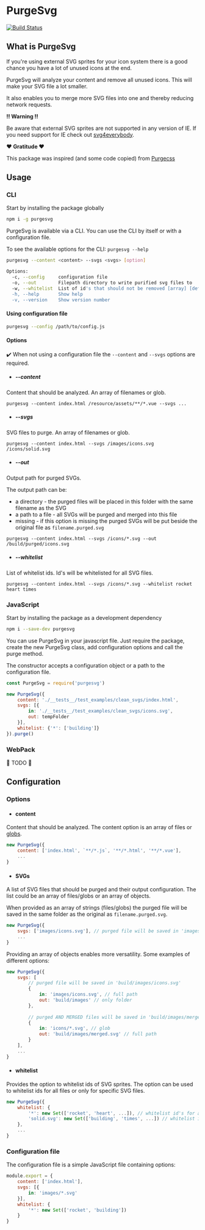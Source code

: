 # PurgeSvg

[![Build Status](https://travis-ci.org/Media24si/purge-svg.svg?branch=master)](https://travis-ci.org/Media24si/purge-svg)

## What is PurgeSvg

If you're using external SVG sprites for your icon system there is a good chance you have a lot of unused icons at the end.

PurgeSvg will analyze your content and remove all unused icons. This will make your SVG file a lot smaller.

It also enables you to merge more SVG files into one and thereby reducing network requests.

**:bangbang: Warning :bangbang:️**

Be aware that external SVG sprites are not supported in any version of IE. If you need support for IE check out [svg4everybody](https://github.com/jonathantneal/svg4everybody). 

**:heart: Gratitude :heart:**

This package was inspired (and some code copied) from [Purgecss](https://github.com/FullHuman/purgecss)

## Usage

### CLI

Start by installing the package globally

```bash
npm i -g purgesvg
```

PurgeSvg is available via a CLI. You can use the CLI by itself or with a configuration file.

To see the available options for the CLI: `purgesvg --help`
```bash
purgesvg --content <content> --svgs <svgs> [option]

Options:
  -c, --config     configuration file                                   [string]
  -o, --out        Filepath directory to write purified svg files to    [string]
  -w, --whitelist  List of id's that should not be removed [array] [default: []]
  -h, --help       Show help                                           [boolean]
  -v, --version    Show version number                                 [boolean]
```

#### Using configuration file

```bash
purgesvg --config /path/to/config.js
```

#### Options

:heavy_check_mark: When not using a configuration file the `--content` and `--svgs` options are required.

* ##### --content

Content that should be analyzed. An array of filenames or glob.

`purgesvg --content index.html /resource/assets/**/*.vue --svgs ...`

* ##### --svgs

SVG files to purge. An array of filenames or glob.

`purgesvg --content index.html --svgs /images/icons.svg /icons/solid.svg`

* ##### --out

Output path for purged SVGs. 

The output path can be:
 * a directory - the purged files will be placed in this folder with the same filename as the SVG
 * a path to a file - all SVGs will be purged and merged into this file
 * missing - if this option is missing the purged SVGs will be put beside the original file as `filename.purged.svg`

`purgesvg --content index.html --svgs /icons/*.svg --out /build/purged/icons.svg`

* ##### --whitelist

List of whitelist ids. Id's will be whitelisted for all SVG files.

`purgesvg --content index.html --svgs /icons/*.svg --whitelist rocket heart times`

### JavaScript

Start by installing the package as a development dependency

```bash
npm i --save-dev purgesvg
```

You can use PurgeSvg in your javascript file. Just require the package, create the new PurgeSvg class, add configuration options and call the purge method.

The constructor accepts a configuration object or a path to the configuration file.

```javascript
const PurgeSvg = require('purgesvg')

new PurgeSvg({
    content: './__tests__/test_examples/clean_svgs/index.html',
    svgs: [{
        in: './__tests__/test_examples/clean_svgs/icons.svg',
        out: tempFolder
    }],
    whitelist: {'*': ['building']}
}).purge()
```

### WebPack

:wrench: TODO :hammer:

## Configuration

### Options

* #### content

Content that should be analyzed. The content option is an array of files or [globs](https://github.com/isaacs/node-glob/blob/master/README.md#glob-primer).

```javascript
new PurgeSvg({
    content: ['index.html', `**/*.js`, '**/*.html', '**/*.vue'],
    ...
}
```

* #### SVGs

A list of SVG files that should be purged and their output configuration. The list could be an array of files/globs or an array of objects.

When provided as an array of strings (files/globs) the purged file will be saved in the same folder as the original as `filename.purged.svg`.

```javascript
new PurgeSvg({
    svgs: ['images/icons.svg'], // purged file will be saved in 'images/icons.purged.svg'
    ...
}
```

Providing an array of objects enables more versatility. Some examples of different options:

```javascript
new PurgeSvg({
    svgs: [
        // purged file will be saved in 'build/images/icons.svg'
        {
            in: 'images/icons.svg', // full path
            out: 'build/images' // only folder
        },
        
        // purged AND MERGED files will be saved in 'build/images/merged.svg'
        {
            in: 'icons/*.svg', // glob
            out: 'build/images/merged.svg' // full path
        }
    ],
    ...
}
```

* #### whitelist

Provides the option to whitelist ids of SVG sprites. The option can be used to whitelist ids for all files or only for specific SVG files.

```javascript
new PurgeSvg({
    whitelist: {
        '*': new Set(['rocket', 'heart', ...]), // whitelist id's for all files
        'solid.svg': new Set(['building', 'times', ...]) // whitelist id's only for a specific file
    },
    ...
}
```

### Configuration file

The configuration file is a simple JavaScript file containing options:

```javascript
module.export = {
    content: ['index.html'],
    svgs: [{
        in: 'images/*.svg'
    }],
    whitelist: {
        '*': new Set(['rocket', 'building'])
    }
}
```
